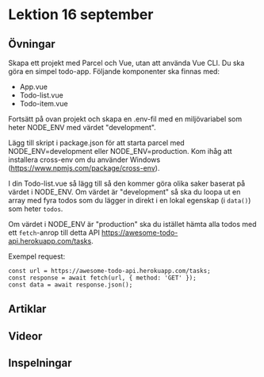 # Lektion 16 september

## Övningar

Skapa ett projekt med Parcel och Vue, utan att använda Vue CLI. Du ska göra en simpel todo-app. Följande komponenter ska finnas med:

* App.vue
* Todo-list.vue
* Todo-item.vue

Fortsätt på ovan projekt och skapa en .env-fil med en miljövariabel som heter NODE_ENV med värdet "development".

Lägg till skript i package.json för att starta parcel med NODE_ENV=development eller NODE_ENV=production. Kom ihåg att installera cross-env om du använder Windows (https://www.npmjs.com/package/cross-env).

I din Todo-list.vue så lägg till så den kommer göra olika saker baserat på värdet i NODE_ENV. Om värdet är "development" så ska du loopa ut en array med fyra todos som du lägger in direkt i en lokal egenskap (i `data()`) som heter `todos`.

Om värdet i NODE_ENV är "production" ska du istället hämta alla todos med ett `fetch`-anrop till detta API https://awesome-todo-api.herokuapp.com/tasks.

Exempel request:
```
const url = https://awesome-todo-api.herokuapp.com/tasks;
const response = await fetch(url, { method: 'GET' });
const data = await response.json();
```

## Artiklar

## Videor

## Inspelningar
